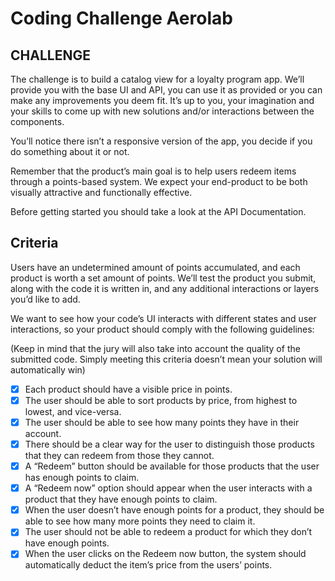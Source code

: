 # Coding Challenge Aerolab

## CHALLENGE
The challenge is to build a catalog view for a loyalty program app. We’ll provide you with the base UI and API, you can use it as provided or you can make any improvements you deem fit. It’s up to you, your imagination and your skills to come up with new solutions and/or interactions between the components.

You’ll notice there isn’t a responsive version of the app, you decide if you do something about it or not.

Remember that the product’s main goal is to help users redeem items through a points-based system. We expect your end-product to be both visually attractive and functionally effective.

Before getting started you should take a look at the API Documentation.

## Criteria
Users have an undetermined amount of points accumulated, and each product is worth a set amount of points. We’ll test the product you submit, along with the code it is written in, and any additional interactions or layers you’d like to add.

We want to see how your code’s UI interacts with different states and user interactions, so your product should comply with the following guidelines:

(Keep in mind that the jury will also take into account the quality of the submitted code. Simply meeting this criteria doesn’t mean your solution will automatically win)

- [x] Each product should have a visible price in points.
- [x] The user should be able to sort products by price, from highest to lowest, and vice-versa.
- [x] The user should be able to see how many points they have in their account.
- [x] There should be a clear way for the user to distinguish those products that they can redeem from those they cannot.
- [x] A “Redeem” button should be available for those products that the user has enough points to claim.
- [x] A “Redeem now” option should appear when the user interacts with a product that they have enough points to claim.
- [x] When the user doesn’t have enough points for a product, they should be able to see how many more points they need to claim it.
- [x] The user should not be able to redeem a product for which they don’t have enough points.
- [x] When the user clicks on the Redeem now button, the system should automatically deduct the item’s price from the users’ points.